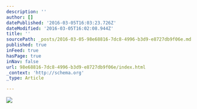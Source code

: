 ```yaml
---
description: ''
author: []
datePublished: '2016-03-05T16:03:23.726Z'
dateModified: '2016-03-05T16:02:08.944Z'
title: ''
sourcePath: _posts/2016-03-05-98e68816-7dc8-4996-b3d9-e8727db9f06e.md
published: true
inFeed: true
hasPage: true
inNav: false
url: 98e68816-7dc8-4996-b3d9-e8727db9f06e/index.html
_context: 'http://schema.org'
_type: Article

---
```

![](https://the-grid-user-content.s3-us-west-2.amazonaws.com/377d90d2-447b-47a7-bb9a-d3731a55d1cf.png)